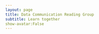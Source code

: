 ```yaml
---
layout: page
title: Data Communication Reading Group
subtitle: Learn together
show-avatar:False
---
```


